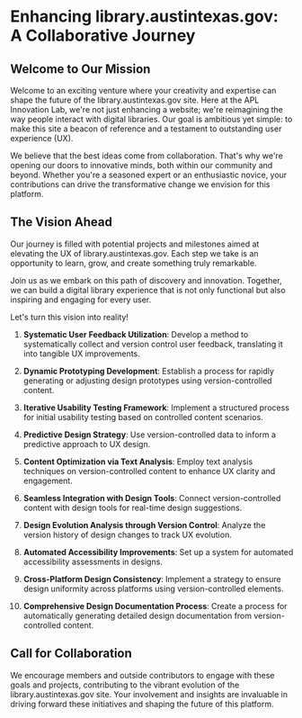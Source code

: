 # Enhancing library.austintexas.gov: A Collaborative Journey

## Welcome to Our Mission
Welcome to an exciting venture where your creativity and expertise can shape the future of the library.austintexas.gov site. Here at the APL Innovation Lab, we're not just enhancing a website; we're reimagining the way people interact with digital libraries. Our goal is ambitious yet simple: to make this site a beacon of reference and a testament to outstanding user experience (UX).

We believe that the best ideas come from collaboration. That's why we're opening our doors to innovative minds, both within our community and beyond. Whether you're a seasoned expert or an enthusiastic novice, your contributions can drive the transformative change we envision for this platform.

## The Vision Ahead
Our journey is filled with potential projects and milestones aimed at elevating the UX of library.austintexas.gov. Each step we take is an opportunity to learn, grow, and create something truly remarkable. 

Join us as we embark on this path of discovery and innovation. Together, we can build a digital library experience that is not only functional but also inspiring and engaging for every user.

Let's turn this vision into reality!

1. **Systematic User Feedback Utilization**: Develop a method to systematically collect and version control user feedback, translating it into tangible UX improvements.

2. **Dynamic Prototyping Development**: Establish a process for rapidly generating or adjusting design prototypes using version-controlled content.

3. **Iterative Usability Testing Framework**: Implement a structured process for initial usability testing based on controlled content scenarios.

4. **Predictive Design Strategy**: Use version-controlled data to inform a predictive approach to UX design.

5. **Content Optimization via Text Analysis**: Employ text analysis techniques on version-controlled content to enhance UX clarity and engagement.

6. **Seamless Integration with Design Tools**: Connect version-controlled content with design tools for real-time design suggestions.

7. **Design Evolution Analysis through Version Control**: Analyze the version history of design changes to track UX evolution.

8. **Automated Accessibility Improvements**: Set up a system for automated accessibility assessments in designs.

9. **Cross-Platform Design Consistency**: Implement a strategy to ensure design uniformity across platforms using version-controlled elements.

10. **Comprehensive Design Documentation Process**: Create a process for automatically generating detailed design documentation from version-controlled content.

## Call for Collaboration
We encourage members and outside contributors to engage with these goals and projects, contributing to the vibrant evolution of the library.austintexas.gov site. Your involvement and insights are invaluable in driving forward these initiatives and shaping the future of this platform.
